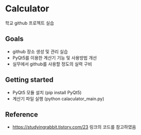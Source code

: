 # Calculator
학교 github 프로젝트 실습

## Goals

* github 장소 생성 및 관리 실습
* PyQt5를 이용한 계산기 기능 및 사용방법 개선
* 실무에서 github를 사용할 정도의 실력 구비
  
## Getting started

* PyQt5 모듈 설치 (pip install PyQt5)
* 계산기 파일 실행 (python calaculator_main.py)

## Reference

* https://studyingrabbit.tistory.com/23 링크의 코드를 참고하였음
